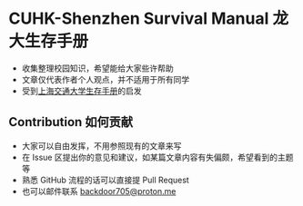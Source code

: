 # CUHK-Shenzhen Survival Manual 龙大生存手册

- 收集整理校园知识，希望能给大家些许帮助
- 文章仅代表作者个人观点，并不适用于所有同学
- 受到[上海交通大学生存手册](https://github.com/SurviveSJTU/SurviveSJTUManual)的启发

## Contribution 如何贡献

- 大家可以自由发挥，不用参照现有的文章来写
- 在 Issue 区提出你的意见和建议，如某篇文章内容有失偏颇，希望看到的主题等
- 熟悉 GitHub 流程的话可以直接提 Pull Request
- 也可以邮件联系 [backdoor705@proton.me](mailto:backdoor705@proton.me)
